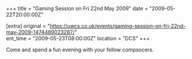 +++
title = "Gaming Session on Fri 22nd May 2009"
date = "2009-05-22T20:00:00Z"

[extra]
original = "https://uwcs.co.uk/events/gaming-session-on-fri-22nd-may-2009-1474489023287/"    
ent_time = "2009-05-23T08:00:00Z"
location = "DCS"
+++

Come and spend a fun evening with your fellow compsocers.

